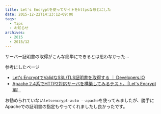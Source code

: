 ```yaml
---
title: Let's Encryptを使ってサイトをhttpsな感じにした
date: 2015-12-22T14:23:12+09:00
tags:
  - Tips
  - お知らせ
archives:
  - 2015
  - 2015/12
---
```


サーバー証明書の取得がこんな簡単にできるとは思わなかった...

参考にしたページ

- [Let's EncryptでValidなSSL/TLS証明書を取得する ｜ Developers.IO](http://dev.classmethod.jp/server-side/lets-encrypt-beta/)
- [Apache 2.4系でHTTP2対応サーバを構築してみるテスト。［Let's Encrypt編］](https://http2.try-and-test.net/letsencrypt.html)

お勧められていない`letsencrypt-auto --apache`を使ってみましたが、勝手にApacheでの証明書の指定もやってくれましたし良かったです。
